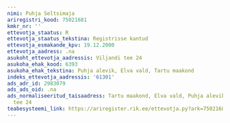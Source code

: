 ```yaml
---
nimi: Puhja Seltsimaja
ariregistri_kood: 75021681
kmkr_nr: ''
ettevotja_staatus: R
ettevotja_staatus_tekstina: Registrisse kantud
ettevotja_esmakande_kpv: 19.12.2000
ettevotja_aadress: .na
asukoht_ettevotja_aadressis: Viljandi tee 24
asukoha_ehak_kood: 6393
asukoha_ehak_tekstina: Puhja alevik, Elva vald, Tartu maakond
indeks_ettevotja_aadressis: '61301'
ads_adr_id: 2983079
ads_ads_oid: .na
ads_normaliseeritud_taisaadress: Tartu maakond, Elva vald, Puhja alevik, Viljandi
  tee 24
teabesysteemi_link: https://ariregister.rik.ee/ettevotja.py?ark=75021681&ref=rekvisiidid
---
```

